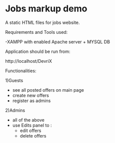 # Jobs markup demo

A static HTML files for jobs website.

Requirements and Tools used:

-XAMPP with enabled Apache server + MYSQL DB

Application should be run from:

http://localhost/DevriX

Functionalities:

1)Guests
- see all posted offers on main page
- create new offers
- register as admins

2)Admins
- all of the above
- use Edits panel to :
    - edit offers
    - delete offers